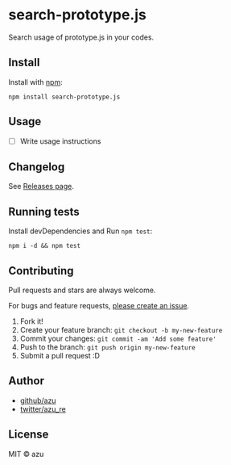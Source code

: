 # search-prototype.js

Search usage of prototype.js in your codes.

## Install

Install with [npm](https://www.npmjs.com/):

    npm install search-prototype.js

## Usage

- [ ] Write usage instructions

## Changelog

See [Releases page](https://github.com/azu/search-prototype.js/releases).

## Running tests

Install devDependencies and Run `npm test`:

    npm i -d && npm test

## Contributing

Pull requests and stars are always welcome.

For bugs and feature requests, [please create an issue](https://github.com/azu/search-prototype.js/issues).

1. Fork it!
2. Create your feature branch: `git checkout -b my-new-feature`
3. Commit your changes: `git commit -am 'Add some feature'`
4. Push to the branch: `git push origin my-new-feature`
5. Submit a pull request :D

## Author

- [github/azu](https://github.com/azu)
- [twitter/azu_re](https://twitter.com/azu_re)

## License

MIT © azu
